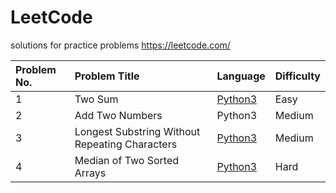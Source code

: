 # LeetCode
solutions for practice problems
https://leetcode.com/

|Problem No.|Problem Title|Language|Difficulty|
| :------------ | :------------ | :------------ | :------------ |
|1|Two Sum|[Python3](https://github.com/hynobius/LeetCode/blob/master/Python3/001.md)|Easy|
|2|Add Two Numbers|Python3|Medium|
|3|Longest Substring Without Repeating Characters|[Python3](https://github.com/hynobius/LeetCode/blob/master/Python3/001.md)|Medium|
|4|Median of Two Sorted Arrays|[Python3]()|Hard|
